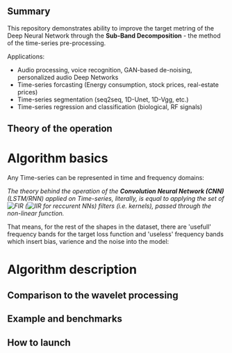 ## Summary

This repository demonstrates ability to improve the target metring of the Deep Neural Network through the **Sub-Band Decomposition** - the method of the time-series pre-processing.

Applications:

* Audio processing, voice recognition, GAN-based de-noising, personalized audio Deep Networks
* Time-series forcasting (Energy consumption, stock prices, real-estate prices)
* Time-series segmentation (seq2seq, 1D-Unet, 1D-Vgg, etc.)
* Time-series regression and classification (biological, RF signals)

## Theory of the operation

# Algorithm basics

Any Time-series can be represented in time and frequency domains:



_The theory behind the operation of the **Convolution Neural Network (CNN)** (LSTM/RNN) applied on Time-series, literally, is equal to applying the set of ![FIR](https://en.wikipedia.org/wiki/Finite_impulse_response) (![IIR](https://en.wikipedia.org/wiki/Infinite_impulse_response) for reccurent NNs) filters (i.e. kernels), passed through the non-linear function._

That means, for the rest of the shapes in the dataset, there are 'usefull' frequency bands for the target loss function and 'useless' frequency bands which insert bias, varience and the noise into the model:



# Algorithm description


## Comparison to the wavelet processing



## Example and benchmarks



## How to launch
